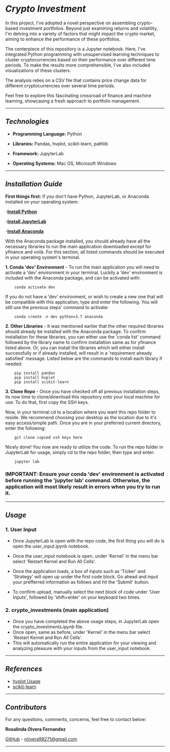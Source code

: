 # *Crypto Investment*
In this project, I've adopted a novel perspective on assembling crypto-based investment portfolios. Beyond just examining returns and volatility, I'm delving into a variety of factors that might impact the crypto market, aiming to enhance the performance of these portfolios.

The centerpiece of this repository is a Jupyter notebook. Here, I've integrated Python programming with unsupervised learning techniques to cluster cryptocurrencies based on their performance over different time periods. To make the results more comprehensible, I've also included visualizations of these clusters.

The analysis relies on a CSV file that contains price change data for different cryptocurrencies over several time periods.

Feel free to explore this fascinating crossroad of finance and machine learning, showcasing a fresh approach to portfolio management.

---

## *Technologies*

- **Programming Language:** Python
- **Libraries:** Pandas, hvplot, scikit-learn, pathlib

- **Framework:** JupyterLab
- **Operating Systems:** Mac OS, Microsoft Windows

---

## *Installation Guide*

**First things first:**
If you don't have Python, JupyterLab, or Anaconda installed on your operating system:

-**[Install Python](https://www.python.org/downloads/)**

-**[Install JupyterLab](https://jupyter.org/install)**

-**[Install Anaconda](https://docs.anaconda.com/free/anaconda/install/index.html)**

With the Anaconda package installed, you should already have all the necessary libraries to run the main application downloaded except for yfinance and voilà. For this section, all listed commands should be executed in your operating system's terminal.


**1. Conda 'dev' Environment** - To run the main application you will need to activate a 'dev' environment in your terminal. Luckily a 'dev' environment is included with the Anaconda package, and can be activated with:

        conda activate dev

If you do not have a 'dev' environment, or wish to create a new one that will be compatible with this application, type and enter the following. You will still use the previous steps' command to activate:

        conda create -n dev python=3.7 anaconda

**2. Other Libraries** - It was mentioned earlier that the other required libraries should already be installed with the Anaconda package. To confirm installation for these libraries, you can either use the 'conda list' command followed by the library name to confirm installation same as for yfinance listed above. Or, you can install the libraries which will either install successfully or if already installed, will result in a 'requirement already satisfied' message. Listed below are the commands to install each library if needed:
        
        pip install pandas
        pip install hvplot
        pip install scikit-learn

**3. Clone Repo** - Once you have checked off all previous installation steps, its now time to clone/download this repository onto your local machine for use. To do that, first copy the SSH keys.

Now, in your terminal cd to a location where you want this repo folder to reside. We recommend choosing your desktop as the location due to it's easy access/simple path. Once you are in your preferred current directory, enter the following:

        git clone copied ssh keys here

Nicely done! You now are ready to utilize the code. To run the repo folder in JupyterLab for usage, simply cd to the repo folder, then type and enter:

        jupyter lab

### **IMPORTANT:** Ensure your conda 'dev' environment is activated before running the 'jupyter lab' command. Otherwise, the application will most likely result in errors when you try to run it.
---

## *Usage*

### 1. User Input
- Once JupyterLab is open with the repo code, the first thing you will do is open the user_input.ipynb notebook. 
- Once the user_input notebook is open, under 'Kernel' in the menu bar select 'Restart Kernel and Run All Cells'.

- Once the application loads, a box of inputs such as 'Ticker' and 'Strategy' will open up under the first code block. Go ahead and input your prefferred information as follows and hit the 'Submit' button.

- To confirm upload, manually select the next block of code under 'User Inputs', followed by 'shift+enter' on your keyboard two times.

### 2. crypto_investments (main application)
- Once you have completed the above usage steps, in JupyterLab open the crypto_investments.ipynb file.
- Once open, same as before, under 'Kernel' in the menu bar select 'Restart Kernel and Run All Cells'.
- This will automatically run the entire application for your viewing and analyzing pleasure with your inputs from the user_input notebook

---
## *References*
- [hvplot Usage](https://hvplot.holoviz.org/)
- [scikit-learn](https://www.analyticsvidhya.com/blog/2015/01/scikit-learn-python-machine-learning-tool/)

---

## *Contributors*

For any questions, comments, concerns, feel free to contact below: 

**Rosalinda Olvera Fernandez**

[GitHub](https://github.com/rolvera05) - rolvera98271@gmail.com


---